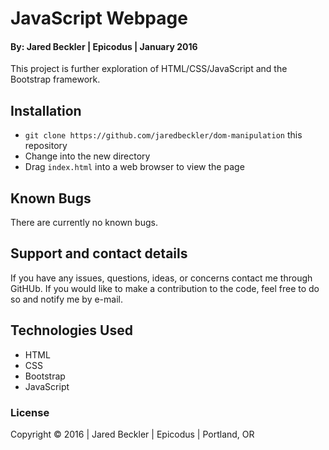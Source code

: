 # JavaScript Webpage

#### By: Jared Beckler | Epicodus | January 2016

This project is further exploration of HTML/CSS/JavaScript and the Bootstrap framework.

## Installation

* `git clone https://github.com/jaredbeckler/dom-manipulation` this repository
* Change into the new directory
* Drag `index.html` into a web browser to view the page

## Known Bugs

There are currently no known bugs.

## Support and contact details

If you have any issues, questions, ideas, or concerns contact me through GitHUb. If you would like to make a contribution to the code, feel free to do so and notify me by e-mail.

## Technologies Used

* HTML
* CSS
* Bootstrap
* JavaScript

### License

Copyright &copy; 2016  |  Jared Beckler  |  Epicodus  |  Portland, OR
